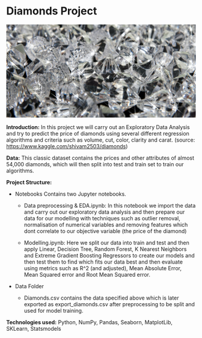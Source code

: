 # Diamonds Project

![Diamond Image](./images/diamond_image.jpeg)

**Introduction:**
In this project we will carry out an Exploratory Data Analysis and try to predict the price of diamonds using several different regression algorithms and criteria such as volume, cut, color, clarity and carat. (source: https://www.kaggle.com/shivam2503/diamonds)

**Data:**
This classic dataset contains the prices and other attributes of almost 54,000 diamonds, which will then split into test and train set to train our algorithms.

**Project Structure:**

- Notebooks
  Contains two Jupyter notebooks.

  - Data preprocessing & EDA.ipynb: In this notebook we import the data and carry out our exploratory data analysis and then prepare our data for our modelling with techniques such as outlier removal, normalisation of numerical variables and removing features which dont correlate to our objective variable (the price of the diamond)

  - Modelling.ipynb: Here we split our data into train and test and then apply Linear, Decision Tree, Random Forest, K Nearest Neighbors and Extreme Gradient Boosting Regressors to create our models and then test them to find which fits our data best and then evaluate using metrics such as R^2 (and adjusted), Mean Absolute Error, Mean Squared error and Root Mean Squared error.

- Data Folder
  - Diamonds.csv contains the data specified above which is later exported as export_diamonds.csv after preprocessing to be split and used for model training.

**Technologies used:**
Python, NumPy, Pandas, Seaborn, MatplotLib, SKLearn, Statsmodels
